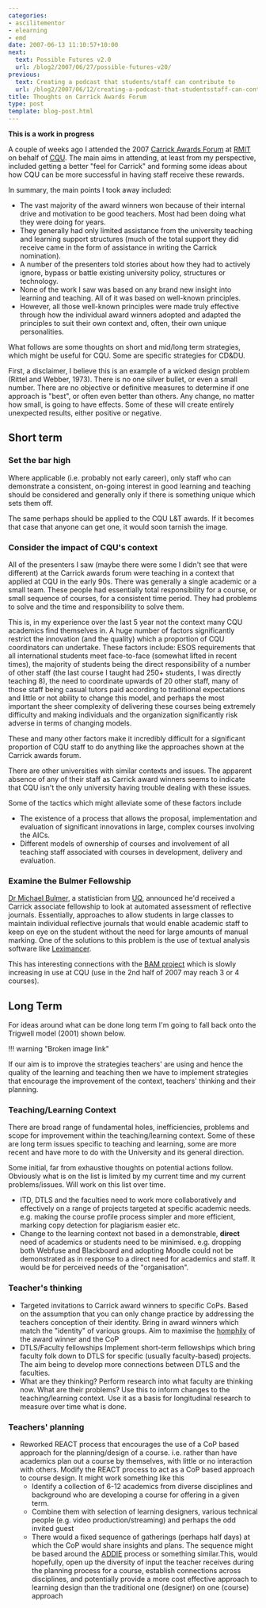 ```yaml
---
categories:
- ascilitementor
- elearning
- emd
date: 2007-06-13 11:10:57+10:00
next:
  text: Possible Futures v2.0
  url: /blog2/2007/06/27/possible-futures-v20/
previous:
  text: Creating a podcast that students/staff can contribute to
  url: /blog2/2007/06/12/creating-a-podcast-that-studentsstaff-can-contribute-to/
title: Thoughts on Carrick Awards Forum
type: post
template: blog-post.html
---
```

**This is a work in progress**

A couple of weeks ago I attended the 2007 [Carrick Awards Forum](http://emedia.rmit.edu.au/carrickawards/index.htm) at [RMIT](http://www.rmit.edu.au/) on behalf of [CQU](http://www.cqu.edu.au/). The main aims in attending, at least from my perspective, included getting a better "feel for Carrick" and forming some ideas about how CQU can be more successful in having staff receive these rewards.

In summary, the main points I took away included:

- The vast majority of the award winners won because of their internal drive and motivation to be good teachers. Most had been doing what they were doing for years.
- They generally had only limited assistance from the university teaching and learning support structures (much of the total support they did receive came in the form of assistance in writing the Carrick nomination).
- A number of the presenters told stories about how they had to actively ignore, bypass or battle existing university policy, structures or technology.
- None of the work I saw was based on any brand new insight into learning and teaching. All of it was based on well-known principles.
- However, all those well-known principles were made truly effective through how the individual award winners adopted and adapted the principles to suit their own context and, often, their own unique personalities.

What follows are some thoughts on short and mid/long term strategies, which might be useful for CQU. Some are specific strategies for CD&DU.

First, a disclaimer, I believe this is an example of a wicked design problem (Rittel and Webber, 1973). There is no one silver bullet, or even a small number. There are no objective or definitive measures to determine if one approach is "best", or often even better than others. Any change, no matter how small, is going to have effects. Some of these will create entirely unexpected results, either positive or negative.

## Short term

### Set the bar high

Where applicable (i.e. probably not early career), only staff who can demonstrate a consistent, on-going interest in good learning and teaching should be considered and generally only if there is something unique which sets them off.

The same perhaps should be applied to the CQU L&T awards. If it becomes that case that anyone can get one, it would soon tarnish the image.

### Consider the impact of CQU's context

All of the presenters I saw (maybe there were some I didn't see that were different) at the Carrick awards forum were teaching in a context that applied at CQU in the early 90s. There was generally a single academic or a small team. These people had essentially total responsibility for a course, or small sequence of courses, for a consistent time period. They had problems to solve and the time and responsibility to solve them.

This is, in my experience over the last 5 year not the context many CQU academics find themselves in. A huge number of factors significantly restrict the innovation (and the quality) which a proportion of CQU coordinators can undertake. These factors include: ESOS requirements that all international students meet face-to-face (somewhat lifted in recent times), the majority of students being the direct responsibility of a number of other staff (the last course I taught had 250+ students, I was directly teaching 8), the need to coordinate upwards of 20 other staff, many of those staff being casual tutors paid according to traditional expectations and little or not ability to change this model, and perhaps the most important the sheer complexity of delivering these courses being extremely difficulty and making individuals and the organization significantly risk adverse in terms of changing models.

These and many other factors make it incredibly difficult for a significant proportion of CQU staff to do anything like the approaches shown at the Carrick awards forum.

There are other universities with similar contexts and issues. The apparent absence of any of their staff as Carrick award winners seems to indicate that CQU isn't the only university having trouble dealing with these issues.

Some of the tactics which might alleviate some of these factors include

- The existence of a process that allows the proposal, implementation and evaluation of significant innovations in large, complex courses involving the AICs.
- Different models of ownership of courses and involvement of all teaching staff associated with courses in development, delivery and evaluation.

### Examine the Bulmer Fellowship

[Dr Michael Bulmer](http://www.maths.uq.edu.au/~mrb/), a statistician from [UQ](http://www.uq.edu.au), announced he'd received a Carrick associate fellowship to look at automated assessment of reflective journals. Essentially, approaches to allow students in large classes to maintain individual reflective journals that would enable academic staff to keep on eye on the student without the need for large amounts of manual marking. One of the solutions to this problem is the use of textual analysis software like [Leximancer](http://www.leximancer.com/).

This has interesting connections with the [BAM project](http://cq-pan.cqu.edu.au/david-jones/Projects/BAM/) which is slowly increasing in use at CQU (use in the 2nd half of 2007 may reach 3 or 4 courses).

## Long Term

For ideas around what can be done long term I'm going to fall back onto the Trigwell model (2001) shown below.

!!! warning "Broken image link"

If our aim is to improve the strategies teachers' are using and hence the quality of the learning and teaching then we have to implement strategies that encourage the improvement of the context, teachers' thinking and their planning.

### Teaching/Learning Context

There are broad range of fundamental holes, inefficiencies, problems and scope for improvement within the teaching/learning context. Some of these are long term issues specific to teaching and learning, some are more recent and have more to do with the University and its general direction.

Some initial, far from exhaustive thoughts on potential actions follow. Obviously what is on the list is limited by my current time and my current problems/issues. Will work on this list over time.

- ITD, DTLS and the faculties need to work more collaboratively and effectively on a range of projects targeted at specific academic needs. e.g. making the course profile process simpler and more efficient, marking copy detection for plagiarism easier etc.
- Change to the learning context not based in a demonstrable, **direct** need of academics or students need to be minimised. e.g. dropping both Webfuse and Blackboard and adopting Moodle could not be demonstrated as in response to a direct need for academics and staff. It would be for perceived needs of the "organisation".

### Teacher's thinking

- Targeted invitations to Carrick award winners to specific CoPs. Based on the assumption that you can only change practice by addressing the teachers conception of their identity. Bring in award winners which match the "identity" of various groups. Aim to maximise the [homphily](http://en.wikipedia.org/wiki/Homophily) of the award winner and the CoP
- DTLS/Faculty fellowships Implement short-term fellowships which bring faculty folk down to DTLS for specific (usually faculty-based) projects. The aim being to develop more connections between DTLS and the faculties.
- What are they thinking? Perform research into what faculty are thinking now. What are their problems? Use this to inform changes to the teaching/learning context. Use it as a basis for longitudinal research to measure over time what is done.

### Teachers' planning

- Reworked REACT process that encourages the use of a CoP based approach for the planning/design of a course. i.e. rather than have academics plan out a course by themselves, with little or no interaction with others. Modify the REACT process to act as a CoP based approach to course design. It might work something like this
    - Identify a collection of 6-12 academics from diverse disciplines and background who are developing a course for offering in a given term.
    - Combine them with selection of learning designers, various technical people (e.g. video production/streaming) and perhaps the odd invited guest
    - There would a fixed sequence of gatherings (perhaps half days) at which the CoP would share insights and plans. The sequence might be based around the [ADDIE](http://en.wikipedia.org/wiki/ADDIE) process or something similar.This, would hopefully, open up the diversity of input the teacher receives during the planning process for a course, establish connections across disciplines, and potentially provide a more cost effective approach to learning design than the traditional one (designer) on one (course) approach